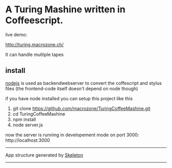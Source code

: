 # A Turing Mashine written in Coffeescript.

live demo:

http://turing.macrozone.ch/

It can handle multiple tapes

## install

[nodejs](http://nodejs.org) is used as backendwebserver to convert the coffescript and stylus files
(the frontend-code itself doesn't depend on node though)

if you have node installed you can setup this project like this

1. git clone https://github.com/macrozone/TuringCoffeeMashine.git
2. cd TuringCoffeeMashine
3. npm install
4. node server.js


now the server is running in developement mode on port 3000:
http://localhost:3000


***
App structure generated by [Skeleton](https://github.com/EtienneLem/skeleton)
***
